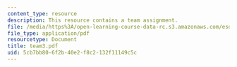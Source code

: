 ```yaml
---
content_type: resource
description: This resource contains a team assignment.
file: /media/https%3A/open-learning-course-data-rc.s3.amazonaws.com/esd-260j-logistics-systems-fall-2006/5cb7bb806f2b40e2f8c2132f11149c5c_team3.pdf
file_type: application/pdf
resourcetype: Document
title: team3.pdf
uid: 5cb7bb80-6f2b-40e2-f8c2-132f11149c5c
---
```

